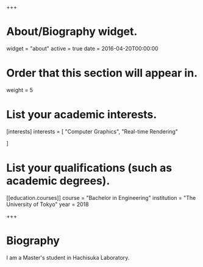 +++
# About/Biography widget.
widget = "about"
active = true
date = 2016-04-20T00:00:00

# Order that this section will appear in.
weight = 5

# List your academic interests.
[interests]
  interests = [
    "Computer Graphics",
    "Real-time Rendering"
    
  ]

# List your qualifications (such as academic degrees).
[[education.courses]]
  course = "Bachelor in Engineering"
  institution = "The University of Tokyo"
  year = 2018

 
+++

# Biography

I am a Master's student in Hachisuka Laboratory.
